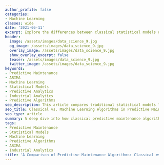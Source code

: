 ```yaml
---
author_profile: false
categories:
- Machine Learning
classes: wide
date: '2021-05-11'
excerpt: Explore the differences between classical statistical models and machine learning algorithms in predictive maintenance, including their performance, accuracy, and scalability in industrial settings.
header:
  image: /assets/images/data_science_9.jpg
  og_image: /assets/images/data_science_9.jpg
  overlay_image: /assets/images/data_science_9.jpg
  show_overlay_excerpt: false
  teaser: /assets/images/data_science_9.jpg
  twitter_image: /assets/images/data_science_9.jpg
keywords:
- Predictive Maintenance
- ARIMA
- Machine Learning
- Statistical Models
- Predictive Analytics
- Industrial Analytics
- Predictive Algorithms
seo_description: This article compares traditional statistical models like ARIMA with modern machine learning approaches for predictive maintenance, focusing on performance, accuracy, and scalability in real-world applications.
seo_title: Classical vs. Machine Learning Algorithms in Predictive Maintenance
seo_type: article
summary: A deep dive into how classical predictive maintenance algorithms, such as ARIMA, compare with machine learning models, examining their strengths and weaknesses in terms of performance, accuracy, and scalability.
tags:
- Predictive Maintenance
- Statistical Models
- Machine Learning
- Predictive Algorithms
- ARIMA
- Industrial Analytics
title: 'A Comparison of Predictive Maintenance Algorithms: Classical vs. Machine Learning Approaches'
---
```


